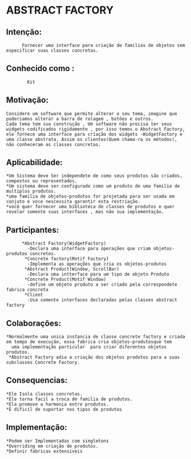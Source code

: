 <h1>ABSTRACT FACTORY</h1>

  <h2>Intenção: </h2>
  
          Fornecer uma interface para criação de familias de objetos sem especificar suas classes concretas.
     
   <h2> Conhecido como : </h2>
   
            Kit
      
  <h2> Motivação: </h2>
  
    Considere um software que permite alterar o seu tema, imagine que poderiamos alterar a barra de rolagem , botões e outros.
    Cada tema tem sua construção , Um software não precisa ter seus widgets codificados rigidamente , por isso temos o Abstract Factory,
    ele fornece uma interface para criação dos widgets -WidgetFactory e uma classe abstrata. Assim os clientes(Quem chama-ra os métodos),
    não conheceram as classes concretas.
    
  <h2> Aplicabilidade: </h2>
  
    *Um Sistema deve Ser independete de como seus produtos são criados, compostos ou representados.
    *Um sistema deve ser configurado como um produto de uma familia de multiplos produtos.
    *uma familia de objetos-produtos for projetada para ser usada em conjuto e voce nescessita garantir esta restriação.
    *você quer fornecer uma biblioteca de classes de produtos e quer revelar somente suas interfaces , mas não sua implementação.
    
   <h2> Participantes: </h2>
  
          *Abstract Factory(WidgetFactory)
            -Declara uma interface para operações que criam objetos-produtos concretos.
           *Concrete factory(Motif Factory)
            -Implementa as operações que cria os objetos-produtos
           *Abstract Product(Window, ScrollBar)
            -Declara uma intterface para um tipo de objeto Produto
           *Concrete Product(Motif Window)
            -define um objeto produto a ser criado pela correspondete fabrica concreta
           *Client
            -Usa somente interfaces declaradas pelas classes abstract factory
      
   <h2>Colaborações:</h2>
   
    *Normalmente uma unica instancia de classe concrete factory e criada em tempo de execução, essa fabrica cria objetos-produtosque tem
      uma implementação particular  para criar diferentes objetos produtos.
     *Abstract Factory adia a criação dos objetos produtos para a suas subclasses Concrete Factory.
     
  <h2> Consequencias: </h2>
  
    *Ele Isola classes concretas.
    *Ele torna facil a troca de familia de produtos.
    *Ela promove a harmonia entre produtos.
    *É dificil de suportar nos tipos de produtos
    
  <h2>Implementação: </h2>
  
    *Podem ser Implementadas com singletons
    *Overriding em criação de produtos.
    *Definir fabricas extensiveis
    
     
     
    
      
